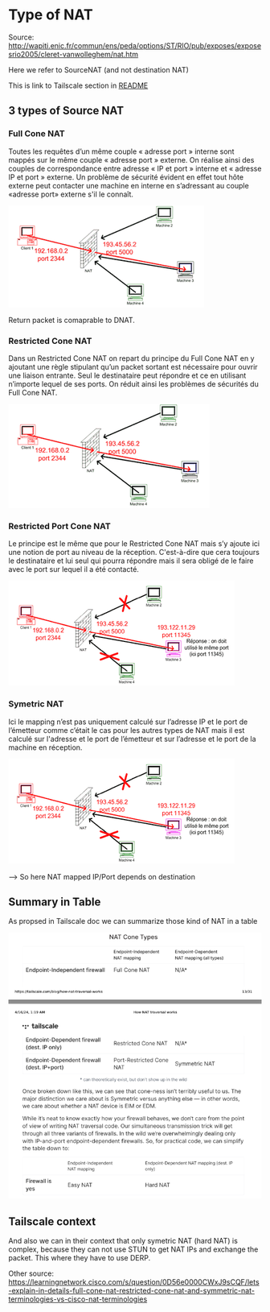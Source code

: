 # Type of NAT

Source: http://wapiti.enic.fr/commun/ens/peda/options/ST/RIO/pub/exposes/exposesrio2005/cleret-vanwolleghem/nat.htm

Here we refer to SourceNAT (and not destination NAT)

This is link to Tailscale section in [README](../README.md#tailscale-vpn)


## 3 types of Source NAT

### Full Cone NAT

Toutes les requêtes d’un même couple « adresse port » interne sont mappés sur le même couple « adresse port » externe. On réalise ainsi des couples de correspondance entre adresse « IP et port » interne et « adresse IP et port » externe. Un problème de sécurité évident en effet tout hôte externe peut contacter une machine en interne en s’adressant au couple «adresse port» externe s'il le connaît.


![](./media/full_cone_nat.gif)

Return packet is comaprable to DNAT.


### Restricted Cone NAT

Dans un Restricted Cone NAT on repart du principe du Full Cone NAT en y ajoutant une règle stipulant qu’un packet sortant est nécessaire pour ouvrir une liaison entrante. Seul le destinataire peut répondre et ce en utilisant n’importe lequel de ses ports. On réduit ainsi les problèmes de sécurités du Full Cone NAT.


![](./media/restricted_cone_nat.gif)


### Restricted Port Cone NAT

Le principe est le même que pour le Restricted Cone NAT mais s’y ajoute ici une notion de port au niveau de la réception. C'est-à-dire que cera toujours le destinataire et lui seul qui pourra répondre mais il sera obligé de le faire avec le port sur lequel il a été contacté.

![](./media/port_restricted_cone_nat.gif)


### Symetric NAT

Ici le mapping n’est pas uniquement calculé sur l’adresse IP et le port de l’émetteur comme c’était le cas pour les autres types de NAT mais il est calculé sur l'adresse et le port de l’émetteur et sur l’adresse et le port de la machine en réception.

![](./media/symetric_nat.gif)

--> So here NAT mapped IP/Port depends on destination



## Summary in Table 

As propsed in Tailscale doc we can summarize those kind of NAT in a table

![](./media/Screenshot%202024-07-01%20at%2017.28.22.png)

## Tailscale context 

And also we can in their context that only symetric NAT (hard NAT) is complex, because they can not use STUN to get NAT IPs and exchange the packet.
This where they have to use DERP.  


Other source: https://learningnetwork.cisco.com/s/question/0D56e0000CWxJ9sCQF/lets-explain-in-details-full-cone-nat-restricted-cone-nat-and-symmetric-nat-terminologies-vs-cisco-nat-terminologies


<!-- all above ccl -->